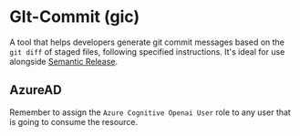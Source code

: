 # GIt-Commit (gic)

A tool that helps developers generate git commit messages based on the `git diff` of staged files, following specified instructions. It's ideal for use alongside [Semantic Release](https://github.com/semantic-release/semantic-release).

## AzureAD

Remember to assign the `Azure Cognitive Openai User` role to any user that is going to consume the resource.
